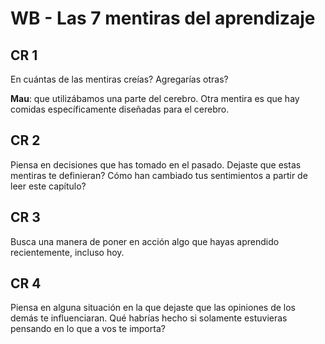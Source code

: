 # WB - Las 7 mentiras del aprendizaje

## CR 1

En cuántas de las mentiras creías? Agregarías otras?

**Mau**: que utilizábamos una parte del cerebro. Otra mentira es que hay comidas específicamente diseñadas para el cerebro.
<!-- **Tin**: -->
<!-- **Tete**: -->

## CR 2

Piensa en decisiones que has tomado en el pasado. Dejaste que estas mentiras te definieran? Cómo han cambiado tus sentimientos a partir de leer este capítulo?

## CR 3

Busca una manera de poner en acción algo que hayas aprendido recientemente, incluso hoy.

## CR 4

Piensa en alguna situación en la que dejaste que las opiniones de los demás te influenciaran. Qué habrías hecho si solamente estuvieras pensando en lo que a vos te importa?